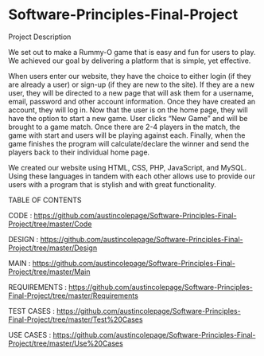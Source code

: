 # Software-Principles-Final-Project

Project Description

We set out to make a Rummy-O game that is easy and fun for users to play. We achieved our goal by delivering a platform that is simple, yet effective.

When users enter our website, they have the choice to either login (if they are already a user) or sign-up (if they are new to the site). If they are a new user, they will be directed to a new page that will ask them for a username, email, password and other account information. Once they have created an account, they will log in. Now that the user is on the home page, they will have the option to start a new game. User clicks “New Game” and will be brought to a game match. Once there are 2-4 players in the match, the game with start and users will be playing against each. Finally, when the game finishes the program will calculate/declare the winner and send the players back to their individual home page.

We created our website using HTML, CSS, PHP, JavaScript, and MySQL. Using these languages in tandem with each other allows use to provide our users with a program that is stylish and with great functionality.

TABLE OF CONTENTS

CODE : https://github.com/austincolepage/Software-Principles-Final-Project/tree/master/Code

DESIGN : https://github.com/austincolepage/Software-Principles-Final-Project/tree/master/Design

MAIN : https://github.com/austincolepage/Software-Principles-Final-Project/tree/master/Main

REQUIREMENTS : https://github.com/austincolepage/Software-Principles-Final-Project/tree/master/Requirements

TEST CASES : https://github.com/austincolepage/Software-Principles-Final-Project/tree/master/Test%20Cases

USE CASES : https://github.com/austincolepage/Software-Principles-Final-Project/tree/master/Use%20Cases
